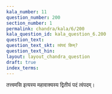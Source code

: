 ```yaml
---
kala_number: 11
question_number: 200
section_number: 1
permalink: chandra/kala/6/200
kala_question_id: kala_question_6.200
question_text: 
question_text_skt: त्वंपदं किम्?
question_text_hin: 
layout: layout_chandra_question
draft: true
index_terms:
---
```


<!-- skt-start -->
तत्त्वमसि इत्यस्य महावाक्यस्य द्वितीयं पदं त्वंपदम्।
<!-- skt-end -->

<!-- eng-start -->
<!-- eng-end -->

